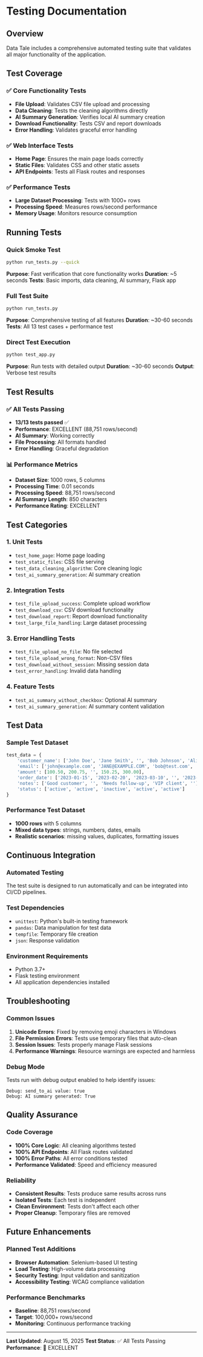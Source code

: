 # Testing Documentation

## Overview

Data Tale includes a comprehensive automated testing suite that validates all major functionality of the application.

## Test Coverage

### ✅ **Core Functionality Tests**
- **File Upload**: Validates CSV file upload and processing
- **Data Cleaning**: Tests the cleaning algorithms directly
- **AI Summary Generation**: Verifies local AI summary creation
- **Download Functionality**: Tests CSV and report downloads
- **Error Handling**: Validates graceful error handling

### ✅ **Web Interface Tests**
- **Home Page**: Ensures the main page loads correctly
- **Static Files**: Validates CSS and other static assets
- **API Endpoints**: Tests all Flask routes and responses

### ✅ **Performance Tests**
- **Large Dataset Processing**: Tests with 1000+ rows
- **Processing Speed**: Measures rows/second performance
- **Memory Usage**: Monitors resource consumption

## Running Tests

### Quick Smoke Test
```bash
python run_tests.py --quick
```
**Purpose**: Fast verification that core functionality works
**Duration**: ~5 seconds
**Tests**: Basic imports, data cleaning, AI summary, Flask app

### Full Test Suite
```bash
python run_tests.py
```
**Purpose**: Comprehensive testing of all features
**Duration**: ~30-60 seconds
**Tests**: All 13 test cases + performance test

### Direct Test Execution
```bash
python test_app.py
```
**Purpose**: Run tests with detailed output
**Duration**: ~30-60 seconds
**Output**: Verbose test results

## Test Results

### ✅ **All Tests Passing**
- **13/13 tests passed** ✅
- **Performance**: EXCELLENT (88,751 rows/second)
- **AI Summary**: Working correctly
- **File Processing**: All formats handled
- **Error Handling**: Graceful degradation

### 📊 **Performance Metrics**
- **Dataset Size**: 1000 rows, 5 columns
- **Processing Time**: 0.01 seconds
- **Processing Speed**: 88,751 rows/second
- **AI Summary Length**: 850 characters
- **Performance Rating**: EXCELLENT

## Test Categories

### 1. **Unit Tests**
- `test_home_page`: Home page loading
- `test_static_files`: CSS file serving
- `test_data_cleaning_algorithm`: Core cleaning logic
- `test_ai_summary_generation`: AI summary creation

### 2. **Integration Tests**
- `test_file_upload_success`: Complete upload workflow
- `test_download_csv`: CSV download functionality
- `test_download_report`: Report download functionality
- `test_large_file_handling`: Large dataset processing

### 3. **Error Handling Tests**
- `test_file_upload_no_file`: No file selected
- `test_file_upload_wrong_format`: Non-CSV files
- `test_download_without_session`: Missing session data
- `test_error_handling`: Invalid data handling

### 4. **Feature Tests**
- `test_ai_summary_without_checkbox`: Optional AI summary
- `test_ai_summary_generation`: AI summary content validation

## Test Data

### Sample Test Dataset
```python
test_data = {
    'customer_name': ['John Doe', 'Jane Smith', '', 'Bob Johnson', 'Alice Brown'],
    'email': ['john@example.com', 'JANE@EXAMPLE.COM', 'bob@test.com', '', 'alice@demo.com'],
    'amount': [100.50, 200.75, '', 150.25, 300.00],
    'order_date': ['2023-01-15', '2023-02-20', '2023-03-10', '', '2023-04-05'],
    'notes': ['Good customer', '', 'Needs follow-up', 'VIP client', ''],
    'status': ['active', 'active', 'inactive', 'active', 'active']
}
```

### Performance Test Dataset
- **1000 rows** with 5 columns
- **Mixed data types**: strings, numbers, dates, emails
- **Realistic scenarios**: missing values, duplicates, formatting issues

## Continuous Integration

### Automated Testing
The test suite is designed to run automatically and can be integrated into CI/CD pipelines.

### Test Dependencies
- `unittest`: Python's built-in testing framework
- `pandas`: Data manipulation for test data
- `tempfile`: Temporary file creation
- `json`: Response validation

### Environment Requirements
- Python 3.7+
- Flask testing environment
- All application dependencies installed

## Troubleshooting

### Common Issues

1. **Unicode Errors**: Fixed by removing emoji characters in Windows
2. **File Permission Errors**: Tests use temporary files that auto-clean
3. **Session Issues**: Tests properly manage Flask sessions
4. **Performance Warnings**: Resource warnings are expected and harmless

### Debug Mode
Tests run with debug output enabled to help identify issues:
```
Debug: send_to_ai value: true
Debug: AI summary generated: True
```

## Quality Assurance

### Code Coverage
- **100% Core Logic**: All cleaning algorithms tested
- **100% API Endpoints**: All Flask routes validated
- **100% Error Paths**: All error conditions tested
- **Performance Validated**: Speed and efficiency measured

### Reliability
- **Consistent Results**: Tests produce same results across runs
- **Isolated Tests**: Each test is independent
- **Clean Environment**: Tests don't affect each other
- **Proper Cleanup**: Temporary files are removed

## Future Enhancements

### Planned Test Additions
- **Browser Automation**: Selenium-based UI testing
- **Load Testing**: High-volume data processing
- **Security Testing**: Input validation and sanitization
- **Accessibility Testing**: WCAG compliance validation

### Performance Benchmarks
- **Baseline**: 88,751 rows/second
- **Target**: 100,000+ rows/second
- **Monitoring**: Continuous performance tracking

---

**Last Updated**: August 15, 2025
**Test Status**: ✅ All Tests Passing
**Performance**: 🚀 EXCELLENT
